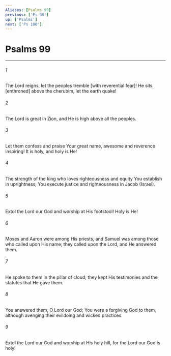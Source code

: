 ```yaml
---
Aliases: [Psalms 99]
previous: ['Ps 98']
up: ['Psalms']
next: ['Ps 100']
---
```

# Psalms 99

***














###### 1 






The Lord reigns, let the peoples tremble [with reverential fear]! He sits [enthroned] above the cherubim, let the earth quake! 













###### 2 






The Lord is great in Zion, and He is high above all the peoples. 













###### 3 






Let them confess and praise Your great name, awesome and reverence inspiring! It is holy, and holy is He! 













###### 4 






The strength of the king who loves righteousness and equity You establish in uprightness; You execute justice and righteousness in Jacob (Israel). 













###### 5 






Extol the Lord our God and worship at His footstool! Holy is He! 













###### 6 






Moses and Aaron were among His priests, and Samuel was among those who called upon His name; they called upon the Lord, and He answered them. 













###### 7 






He spoke to them in the pillar of cloud; they kept His testimonies and the statutes that He gave them. 













###### 8 






You answered them, O Lord our God; You were a forgiving God to them, although avenging their evildoing and wicked practices. 













###### 9 






Extol the Lord our God and worship at His holy hill, for the Lord our God is holy!
